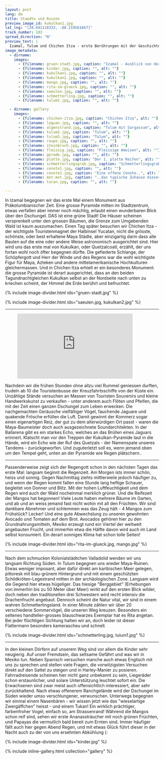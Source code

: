 ```yaml
---
layout: post
lang: de
title: Staedte und Ruinen
preview_image_id: kukulkan1.jpg
lat_lng: "[20.691118333, -88.219561667]"
track_number: 103
spread_direction: "N"
preview_text: |
  Izamal, Tulum und Chichen Itza - erste Berührungen mit der Geschichte grosser Völker, und die Regenzeit beginnt.
image_metadata:
  - dirname:
    images:
      - {filename: gruen-stadt.jpg, caption: "Izamal - Ausblick von der Pyramide", alt: ""}
      - {filename: kinder.jpg, caption: "", alt: ""}
      - {filename: kukulkan1.jpg, caption: "", alt: ""}
      - {filename: kukulkan2.jpg, caption: "", alt: ""}
      - {filename: mango.jpg, caption: "", alt: ""}
      - {filename: rita-im-glueck.jpg, caption: "", alt: ""}
      - {filename: saeulen.jpg, caption: "", alt: ""}
      - {filename: schmetterling.jpg, caption: "", alt: ""}
      - {filename: tulum1.jpg, caption: "", alt: ""}

  - dirname: gallery
    images:
      - {filename: chichen-itza.jpg, caption: "Chichen Itza", alt: ""}
      - {filename: leguan.jpg, caption: "", alt: ""}
      - {filename: algenstrand.jpg, caption: "Tulum mit Sargassum", alt: ""}
      - {filename: tulum2.jpg, caption: "Tulum", alt: ""}
      - {filename: tulum3.jpg, caption: "Tulum", alt: ""}
      - {filename: raupe.jpg, caption: "", alt: ""}
      - {filename: steinbruch.jpg, caption: "", alt: ""}
      - {filename: fleissig.jpg, caption: "Fleissige Ameisen", alt: ""}
      - {filename: gerade.jpg, caption: "", alt: ""}
      - {filename: platte.jpg, caption: "Der 1. platte Reifen", alt: ""}
      - {filename: schmetterlingsgrab.jpg, caption: "Schmetterlingsgrab Schnellstrasse", alt: ""}
      - {filename: cenote1.jpg, caption: "", alt: ""}
      - {filename: cenote2.jpg, caption: "Eine offene Cenote..", alt: ""}
      - {filename: mot-mot.jpg, caption: "..das typische Zuhause dieser prächtigen Vögel", alt: ""}
      - {filename: tucan.jpg, caption: "", alt: ""}

---
```


In Izamal begegnen wir das erste Mal einem Monument aus Präkolumbianischer Zeit. Eine grosse Pyramide mitten im Stadtzentrum, etwas verfallen aber immer noch mächtig, erlaubt einen wunderbaren Blick über den Dschungel. DAS ist eine grüne Stadt! Die Häuser scheinen versprenkelt unter den grossen Bäumen, die Grenze zum Umgebenden Wald ist kaum auszumachen. Einen Tag später besuchen wir Chichen Itza - der wichtigste Touristenmagnet der Halbinsel Yucatan, nicht die grösste, schönste, oder best erhaltene Maya Städte, aber einzigartig darin dass alle Bauten auf die eine oder andere Weise astronomisch ausgerichtet sind. Hier wird uns das erste mal von Kukulkan, oder Quetzalcoatl, erzählt, der uns fortan wohl noch öfter begegnen dürfte. Die gefiederte Schlange, der Schöpfergott und Herr der Winde und des Regens war die wohl wichtigste Figur für Maya, Azteken und andere mittelamerikanische Hochkulturen gleichermassen. Und in Chichen Itza erhielt er ein besonderes Monument: die grosse Pyramide ist derart ausgerichtet, dass an den beiden Tagundnachtgleichen Kukulkan selbst an der Nordseite nach unten zu kriechen scheint, der Himmel die Erde berührt und befruchtet.

{% include image-divider.html ids="gruen-stadt.jpg" %}

{% include image-divider.html ids="saeulen.jpg, kukulkan2.jpg" %}

----

<!-- TODO: check if hosting without cookies is possible -->
<figure class="float-inline-start">
  <iframe width="378" height="213" src="https://www.youtube.com/embed/lHxjwHVPFJs" title="Resplendent quetzal singing" frameborder="0" allow="accelerometer; autoplay; clipboard-write; encrypted-media; gyroscope; picture-in-picture; web-share" allowfullscreen ></iframe>
</figure>

Nachdem wir die frühen Stunden ohne allzu viel Rummel geniessen durften, trudeln ab 10 die Touristenbusse der Kreuzfahrtsschiffe von der Küste ein. Unzählige Stände versuchen an Massen von Touristen Souvenirs und kleine Handwerkskunst zu verkaufen - unter anderem auch Flöten und Pfeifen, die mit der Zeit einen ganzen Dschungel zum Leben erwecken. Die nachgemachten Geräusche vielfältiger Vögel, fauchende Jaguare und quakende Frösche erfüllen die Luft. Damit gewinnt der Kommerz sogar einen eigenartigen Reiz, der gut zu dem alterwürdigen Ort passt - waren die Maya-Baumeister doch auch ausgezeichnete Soundarchitekten. In der Ballarena gibt es ein starkes Echo, welches an das Brüllen eines Jaguars erinnert. Klatscht man vor den Treppen der Kukulkan-Pyramide laut in die Hände, wird ein Echo wie der Ruf des Quetzals - der Namenspate unseres Tandems - zurückgeworfen. Und zuguterletzt soll es, wenn jemand oben um den Tempel geht, unten an der Pyramide wie Regen plätschern.. 

<div class="float-clear"></div>

----

Passenderweise zeigt sich der Regengott schon in den nächsten Tagen das erste Mal: langsam beginnt die Regenzeit. Am Morgen ists immer schön, heiss und sonnig. Gegen Nachmittag ziehts mittlerweile jedoch häufiger zu, und wenn der Regen kommt fallen eine Stunde lang heftige Schauer, begleitet von Donner und Blitz. Mit der hohen Luftfeuchtigkeit und dem Regen wird auch der Wald nocheinmal merklich grüner. Und die Reifezeit der Mangos hat begonnen! Viele Leute haben mehrere Bäume im Garten, und ab und an weiss jemand fast nicht wohin mit all den Früchten. Wir sind dankbare Abnehmer und schlemmen was das Zeug hält - 4 Mangos zum Frühstück? Lecker! Und eine gute Abwechslung zu unseren gewohnten Avocado und Tomaten auf dem Brot. Avocados gehören hier zu den Grundnahrungsmitteln, Mexiko erzeugt rund ein Viertel der weltweit angebauten Frucht, und immerhin etwa die Hälfte davon wird auch im Land selbst konsumiert. Ein derart sonniges Klima hat schon tolle Seiten!

{% include image-divider.html ids="rita-im-glueck.jpg, mango.jpg" %}

----

Nach dem schmucken Kolonialstädtchen Valladolid wenden wir uns langsam Richtung Süden. In Tulum begegnen uns wieder Maya-Ruinen. Etwas weniger imposant, aber dafür direkt am karibischen Meer gelegen, pittoresk mit blau-grünem Hintergrund und mit einem geschützten Schildkröten-Legestrand mitten in der archäologischen Zone. Langsam wird die Gegend hier etwas hügeliger. Das hiesige "Berggebiet" (Erhebungen von immerhin bis zu 50 Meter über Meer) wirkt auf den ersten Blick wilder, doch neben den traditionellen drei Schwestern wird recht intensiv die Drachenfrucht angebaut. Dennoch scheint die Natur vital, wir sind in einem wahren Schmetterlingsland. In einer Minute zählen wir über 20 verschiedene Sommervögel, die unseren Weg kreuzen. Besonders ein seltenes handteller-grosses blauschwarzes Exemplar hat es Rita angetan. Bei jeder flüchtigen Sichtung halten wir an, doch leider ist dieser Flattermann besonders kamerascheu und schnell. 

{% include image-divider.html ids="schmetterling.jpg, tulum1.jpg" %}

----

In den kleinen Dörfern auf unserem Weg sind vor allem die Kinder sehr neugierig. Auf unser Fremdsein, das seltsame Gefährt und was wir in Mexiko tun. Neben Spanisch versuchen manche auch etwas Englisch mit uns zu sprechen und stellen viele Fragen, die vorwitzigsten Versuchen direkt auf den Sattel zu steigen und in Harley-Manier zu posieren. Fahrradreisende scheinen hier nicht ganz unbekannt zu sein, Liegeräder schon erstaunlicher, und solare Unterstützung leuchtet sofort ein. Die Erwachsenen sind zwar meist auch offensichtlich interessiert, aber sehr zurückhaltend. Nach etwas offenerem Ranchgelände wird der Dschungel im Süden wieder umso verschlungener, verwunschen. Unterwegs begegnen wir einmal einem Nasenbären - wir wissen jetzt wie das "wieselartige Zwergäffchen" heisst - und einem Tukan! Ein wirklich prächtiger, farbenfroher Vogel, einfach so, am Strassenrand! Während die Mangos schon reif sind, sehen wir erste Ananassträucher mit noch grünen Früchten, und Papayas die vermutlich bald bereit zum Ernten sind. Immer häufiger fällt auch hier gegen Abend Regen, und mit etwas Glück führt dieser in der Nacht auch zu der von uns ersehnten Abkühlung (: 

{% include image-divider.html ids="kinder.jpg" %}

{% include inline-gallery.html collection="gallery" %}
